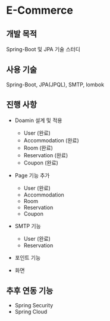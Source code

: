 # E-Commerce
## 개발 목적
Spring-Boot 및 JPA 기술 스터디

## 사용 기술
Spring-Boot, JPA(JPQL), SMTP, lombok

## 진행 사항
- Doamin 설계 및 적용
    - User (완료)
    - Accommodation (완료)
    - Room (완료)
    - Reservation (완료)
    - Coupon (완료)
    
- Page 기능 추가
    - User (완료)
    - Accommodation
    - Room
    - Reservation
    - Coupon

- SMTP 기능
    - User (완료)
    - Reservation
    
- 포인트 기능
- 화면

## 추후 연동 기능
- Spring Security
- Spring Cloud